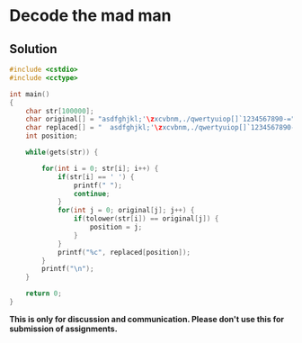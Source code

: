 # Decode the mad man

## Solution

```c++
#include <cstdio>
#include <cctype>

int main()
{
    char str[100000];
    char original[] = "asdfghjkl;'\zxcvbnm,./qwertyuiop[]`1234567890-=";
    char replaced[] = "  asdfghjkl;'\zxcvbnm,./qwertyuiop[]`1234567890-=";
    int position;

    while(gets(str)) {

        for(int i = 0; str[i]; i++) {
            if(str[i] == ' ') {
                printf(" ");
                continue;
            }
            for(int j = 0; original[j]; j++) {
                if(tolower(str[i]) == original[j]) {
                    position = j;
                }
            }
            printf("%c", replaced[position]);
        }
        printf("\n");
    }

    return 0;
}

```


**This is only for discussion and communication. Please don't use this for submission of assignments.**